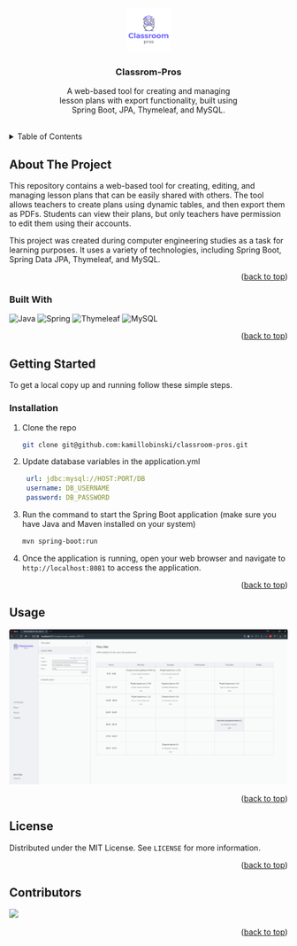 <a name="readme-top"></a>



<!-- PROJECT LOGO -->
<br />
<div align="center">
  <img src="assets/logo.png" alt="Logo" width="80" height="80">
  <h3 align="center">Classrom-Pros</h3>
  <p align="center">
    A web-based tool for creating and managing
    <br>lesson plans with export functionality, built using 
    <br>Spring Boot, JPA, Thymeleaf, and MySQL.
    <br /><br />
  </p>
</div>



<!-- TABLE OF CONTENTS -->
<details>
  <summary>Table of Contents</summary>
  <ol>
    <li>
      <a href="#about-the-project">About The Project</a>
      <ul>
        <li><a href="#built-with">Built With</a></li>
      </ul>
    </li>
    <li>
      <a href="#getting-started">Getting Started</a>
      <ul>
        <li><a href="#installation">Installation</a></li>
      </ul>
    </li>
    <li><a href="#usage">Usage</a></li>
    <li><a href="#license">License</a></li>
    <li><a href="#contributors">Contributors</a></li>
    <li><a href="#acknowledgments">Acknowledgments</a></li>
  </ol>
</details>



<!-- ABOUT THE PROJECT -->
## About The Project

This repository contains a web-based tool for creating, editing, and managing lesson plans that can be easily shared with others. The tool allows teachers to create plans using dynamic tables, and then export them as PDFs. Students can view their plans, but only teachers have permission to edit them using their accounts.

This project was created during computer engineering studies as a task for learning purposes. It uses a variety of technologies, including Spring Boot, Spring Data JPA, Thymeleaf, and MySQL.

<p align="right">(<a href="#readme-top">back to top</a>)</p>



### Built With

![Java][Java-url]
![Spring][Spring-url]
![Thymeleaf][Thymeleaf-url]
![MySQL][MySQL-url]

<p align="right">(<a href="#readme-top">back to top</a>)</p>



<!-- GETTING STARTED -->
## Getting Started

To get a local copy up and running follow these simple steps.

### Installation

1. Clone the repo
   ```sh
   git clone git@github.com:kamillobinski/classroom-pros.git
   ```

2. Update database variables in the application.yml
   ```yaml
    url: jdbc:mysql://HOST:PORT/DB
    username: DB_USERNAME
    password: DB_PASSWORD
   ```

3. Run the command to start the Spring Boot application (make sure you have Java and Maven installed on your system)
   ```sh
   mvn spring-boot:run
   ```

4. Once the application is running, open your web browser and navigate to `http://localhost:8081` to access the application.

<p align="right">(<a href="#readme-top">back to top</a>)</p>



<!-- USAGE -->
## Usage

![cp_preview](./cp_preview.png)

<p align="right">(<a href="#readme-top">back to top</a>)</p>



<!-- LICENSE -->
## License

Distributed under the MIT License. See `LICENSE` for more information.

<p align="right">(<a href="#readme-top">back to top</a>)</p>



<!-- CONTRIBUTORS -->
## Contributors

<div>
    <a href="https://github.com/kamillobinski/classroom-pros/graphs/contributors">
      <img src="https://contributors-img.web.app/image?repo=kamillobinski/classroom-pros" />
    </a>
</div>

<p align="right">(<a href="#readme-top">back to top</a>)</p>



<!-- MARKDOWN LINKS & IMAGES -->
[Java-url]: https://img.shields.io/badge/java-%23ED8B00.svg?style=for-the-badge&logo=java&logoColor=white
[Spring-url]: https://img.shields.io/badge/spring-%236DB33F.svg?style=for-the-badge&logo=spring&logoColor=white
[Thymeleaf-url]: https://img.shields.io/badge/Thymeleaf-%23005C0F.svg?style=for-the-badge&logo=Thymeleaf&logoColor=white
[MySQL-url]: https://img.shields.io/badge/mysql-%2300f.svg?style=for-the-badge&logo=mysql&logoColor=white
